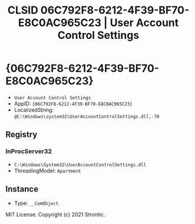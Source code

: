 ﻿---
title: "CLSID 06C792F8-6212-4F39-BF70-E8C0AC965C23 | User Account Control Settings"
excerpt: What is COM-Object CLSID 06C792F8-6212-4F39-BF70-E8C0AC965C23?
---

# {06C792F8-6212-4F39-BF70-E8C0AC965C23}

* `User Account Control Settings`
* AppID: `{06C792F8-6212-4F39-BF70-E8C0AC965C23}`
* LocalizedString: `@C:\Windows\system32\UserAccountControlSettings.dll,-70`

## Registry


### InProcServer32

* `C:\Windows\System32\UserAccountControlSettings.dll`
* ThreadingModel: `Apartment`

## Instance

* Type: `__ComObject`

MIT License. Copyright (c) 2021 Strontic.


